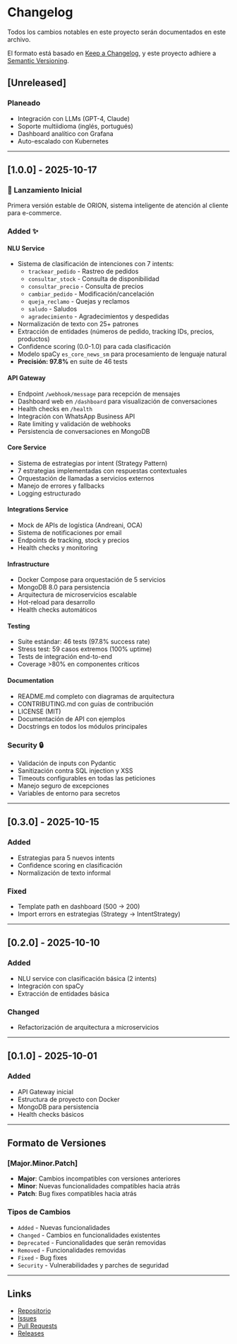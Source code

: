 # Changelog

Todos los cambios notables en este proyecto serán documentados en este archivo.

El formato está basado en [Keep a Changelog](https://keepachangelog.com/en/1.0.0/),
y este proyecto adhiere a [Semantic Versioning](https://semver.org/spec/v2.0.0.html).

## [Unreleased]

### Planeado
- Integración con LLMs (GPT-4, Claude)
- Soporte multiidioma (inglés, portugués)
- Dashboard analítico con Grafana
- Auto-escalado con Kubernetes

---

## [1.0.0] - 2025-10-17

### 🎉 Lanzamiento Inicial

Primera versión estable de ORION, sistema inteligente de atención al cliente para e-commerce.

### Added ✨

#### NLU Service
- Sistema de clasificación de intenciones con 7 intents:
  - `trackear_pedido` - Rastreo de pedidos
  - `consultar_stock` - Consulta de disponibilidad
  - `consultar_precio` - Consulta de precios
  - `cambiar_pedido` - Modificación/cancelación
  - `queja_reclamo` - Quejas y reclamos
  - `saludo` - Saludos
  - `agradecimiento` - Agradecimientos y despedidas
- Normalización de texto con 25+ patrones
- Extracción de entidades (números de pedido, tracking IDs, precios, productos)
- Confidence scoring (0.0-1.0) para cada clasificación
- Modelo spaCy `es_core_news_sm` para procesamiento de lenguaje natural
- **Precisión: 97.8%** en suite de 46 tests

#### API Gateway
- Endpoint `/webhook/message` para recepción de mensajes
- Dashboard web en `/dashboard` para visualización de conversaciones
- Health checks en `/health`
- Integración con WhatsApp Business API
- Rate limiting y validación de webhooks
- Persistencia de conversaciones en MongoDB

#### Core Service
- Sistema de estrategias por intent (Strategy Pattern)
- 7 estrategias implementadas con respuestas contextuales
- Orquestación de llamadas a servicios externos
- Manejo de errores y fallbacks
- Logging estructurado

#### Integrations Service
- Mock de APIs de logística (Andreani, OCA)
- Sistema de notificaciones por email
- Endpoints de tracking, stock y precios
- Health checks y monitoring

#### Infrastructure
- Docker Compose para orquestación de 5 servicios
- MongoDB 8.0 para persistencia
- Arquitectura de microservicios escalable
- Hot-reload para desarrollo
- Health checks automáticos

#### Testing
- Suite estándar: 46 tests (97.8% success rate)
- Stress test: 59 casos extremos (100% uptime)
- Tests de integración end-to-end
- Coverage >80% en componentes críticos

#### Documentation
- README.md completo con diagramas de arquitectura
- CONTRIBUTING.md con guías de contribución
- LICENSE (MIT)
- Documentación de API con ejemplos
- Docstrings en todos los módulos principales

### Security 🔒
- Validación de inputs con Pydantic
- Sanitización contra SQL injection y XSS
- Timeouts configurables en todas las peticiones
- Manejo seguro de excepciones
- Variables de entorno para secretos

---

## [0.3.0] - 2025-10-15

### Added
- Estrategias para 5 nuevos intents
- Confidence scoring en clasificación
- Normalización de texto informal

### Fixed
- Template path en dashboard (500 → 200)
- Import errors en estrategias (Strategy → IntentStrategy)

---

## [0.2.0] - 2025-10-10

### Added
- NLU service con clasificación básica (2 intents)
- Integración con spaCy
- Extracción de entidades básica

### Changed
- Refactorización de arquitectura a microservicios

---

## [0.1.0] - 2025-10-01

### Added
- API Gateway inicial
- Estructura de proyecto con Docker
- MongoDB para persistencia
- Health checks básicos

---

## Formato de Versiones

### [Major.Minor.Patch]

- **Major**: Cambios incompatibles con versiones anteriores
- **Minor**: Nuevas funcionalidades compatibles hacia atrás
- **Patch**: Bug fixes compatibles hacia atrás

### Tipos de Cambios

- `Added` - Nuevas funcionalidades
- `Changed` - Cambios en funcionalidades existentes
- `Deprecated` - Funcionalidades que serán removidas
- `Removed` - Funcionalidades removidas
- `Fixed` - Bug fixes
- `Security` - Vulnerabilidades y parches de seguridad

---

## Links

- [Repositorio](https://github.com/tu-usuario/orion)
- [Issues](https://github.com/tu-usuario/orion/issues)
- [Pull Requests](https://github.com/tu-usuario/orion/pulls)
- [Releases](https://github.com/tu-usuario/orion/releases)
